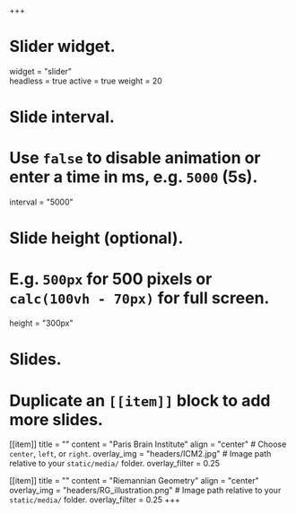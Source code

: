 +++
# Slider widget.
widget = "slider"  
headless = true 
active = true
weight = 20 

# Slide interval.
# Use `false` to disable animation or enter a time in ms, e.g. `5000` (5s).
interval = "5000"

# Slide height (optional).
# E.g. `500px` for 500 pixels or `calc(100vh - 70px)` for full screen.
height = "300px"

# Slides.
# Duplicate an `[[item]]` block to add more slides.
[[item]]
  title = ""
  content = "Paris Brain Institute"
  align = "center"  # Choose `center`, `left`, or `right`.
  overlay_img = "headers/ICM2.jpg"  # Image path relative to your `static/media/` folder.
  overlay_filter = 0.25

[[item]]
  title = ""
  content = "Riemannian Geometry"
  align = "center"
  overlay_img = "headers/RG_illustration.png"  # Image path relative to your `static/media/` folder.
  overlay_filter = 0.25
+++
